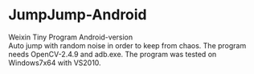 # JumpJump-Android
Weixin Tiny Program Android-version<br>
Auto jump with random noise in order to keep from chaos.
The program needs OpenCV-2.4.9 and adb.exe.
The program was tested on Windows7x64 with VS2010.
